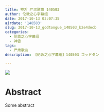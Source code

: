 ```yaml
---
title: 神舌 严肃歌曲 140503
author: 伦敦之心字幕组
date: 2017-10-13 03:07:35
airdate: '140503'
slug: 2017-10-13_godtongue_140503_b2e4decb
categories:
  - 伦敦之心字幕组
  - 神舌
tags:
  - 严肃歌曲
description: 【伦敦之心字幕组】140503 ゴッドタン

---
```

![](/img/gakki.jpg)
# Abstract
Some abstract
